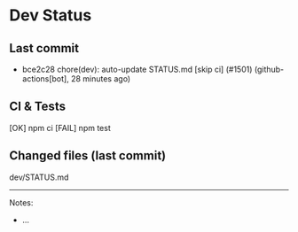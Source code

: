 # Dev Status

## Last commit
- bce2c28 chore(dev): auto-update STATUS.md [skip ci] (#1501) (github-actions[bot], 28 minutes ago)
## CI & Tests
[OK] npm ci
[FAIL] npm test

## Changed files (last commit)
dev/STATUS.md

---
Notes:
- ...
